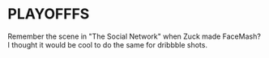 PLAYOFFFS
=========

Remember the scene in "The Social Network" when Zuck made FaceMash? I thought it would be cool to do the same for dribbble shots.